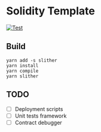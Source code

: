 # Solidity Template

[![Test](https://github.com/NpoolPlatform/solidity-template/actions/workflows/main.yml/badge.svg?branch=master)](https://github.com/NpoolPlatform/solidity-template/actions/workflows/main.yml)

## Build
```
yarn add -s slither
yarn install
yarn compile
yarn slither
```

## TODO
- [ ] Deployment scripts
- [ ] Unit tests framework
- [ ] Contract debugger